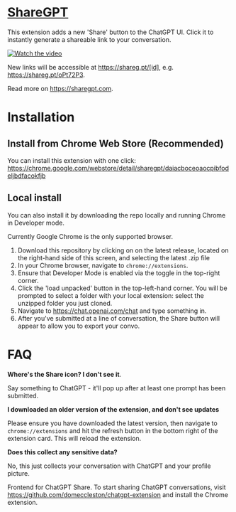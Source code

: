 # [ShareGPT](https://sharegpt.com)

This extension adds a new 'Share' button to the ChatGPT UI. Click it to instantly generate a shareable link to your conversation.

[![Watch the video](https://img.youtube.com/vi/lrjC9PTemJw/maxresdefault.jpg)](https://www.youtube.com/watch?v=lrjC9PTemJw&feature=emb_title)

New links will be accessible at https://shareg.pt/[id], e.g. https://shareg.pt/oPt72P3.

Read more on https://sharegpt.com.

# Installation

## Install from Chrome Web Store (Recommended)

You can install this extension with one click: https://chrome.google.com/webstore/detail/sharegpt/daiacboceoaocpibfodeljbdfacokfjb

## Local install

You can also install it by downloading the repo locally and running Chrome in Developer mode.

Currently Google Chrome is the only supported browser.

1. Download this repository by clicking on on the latest release, located on the right-hand side of this screen, and selecting the latest .zip file
3. In your Chrome browser, navigate to `chrome://extensions`.
4. Ensure that Developer Mode is enabled via the toggle in the top-right corner.
5. Click the 'load unpacked' button in the top-left-hand corner. You will be prompted to select a folder with your local extension: select the unzipped folder you just cloned.
6. Navigate to https://chat.openai.com/chat and type something in.
7. After you've submitted at a line of conversation, the Share button will appear to allow you to export your convo.

# FAQ

**Where's the Share icon? I don't see it**.

Say something to ChatGPT - it'll pop up after at least one prompt has been submitted.

**I downloaded an older version of the extension, and don't see updates**

Please ensure you have downloaded the latest version, then navigate to `chrome://extensions` and hit the refresh button in the bottom right of the extension card. This will reload the extension.

**Does this collect any sensitive data?**

No, this just collects your conversation with ChatGPT and your profile picture.

Frontend for ChatGPT Share. To start sharing ChatGPT conversations, visit https://github.com/domeccleston/chatgpt-extension and install the Chrome extension.
